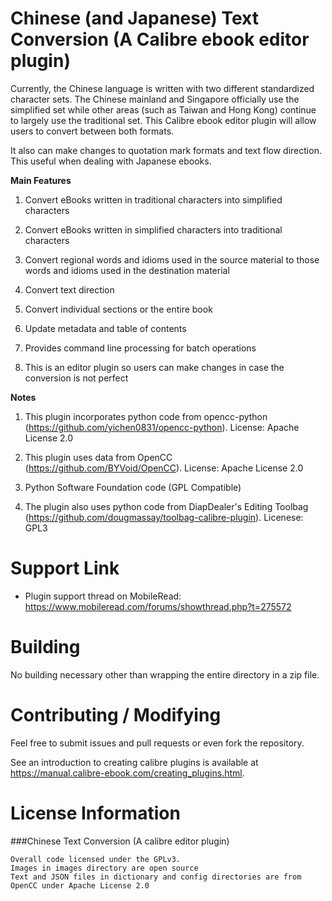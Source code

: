 Chinese (and Japanese) Text Conversion (A Calibre ebook editor plugin)
============

Currently, the Chinese language is written with two different standardized character sets. The Chinese mainland and Singapore officially use the simplified set while other areas (such as Taiwan and Hong Kong) continue to largely use the traditional set. This Calibre ebook editor plugin will allow users to convert between both formats.

It also can make changes to quotation mark formats and text flow direction. This
useful when dealing with Japanese ebooks.

**Main Features**<br/>

1) Convert eBooks written in traditional characters into simplified characters

2) Convert eBooks written in simplified characters into traditional characters

3) Convert regional words and idioms used in the source material to those words and idioms used in the destination material

4) Convert text direction

5) Convert individual sections or the entire book

6) Update metadata and table of contents

7) Provides command line processing for batch operations

7) This is an editor plugin so users can make changes in case the conversion is not perfect

**Notes**<br/>

1) This plugin incorporates python code from opencc-python (https://github.com/yichen0831/opencc-python). License: Apache License 2.0

2) This plugin uses data from OpenCC (https://github.com/BYVoid/OpenCC). License: Apache License 2.0

3) Python Software Foundation code (GPL Compatible)

4) The plugin also uses python code from DiapDealer's Editing Toolbag (https://github.com/dougmassay/toolbag-calibre-plugin). Licenese: GPL3


Support Link
=====

* Plugin support thread on MobileRead: <https://www.mobileread.com/forums/showthread.php?t=275572>


Building
========
No building necessary other than wrapping the entire directory in a zip file.


Contributing / Modifying
============
Feel free to submit issues and pull requests or even fork the repository.

See an introduction to creating calibre plugins is available at
<https://manual.calibre-ebook.com/creating_plugins.html>.


License Information
=======

###Chinese Text Conversion (A calibre editor plugin)

    Overall code licensed under the GPLv3.
	Images in images directory are open source
	Text and JSON files in dictionary and config directories are from OpenCC under Apache License 2.0


